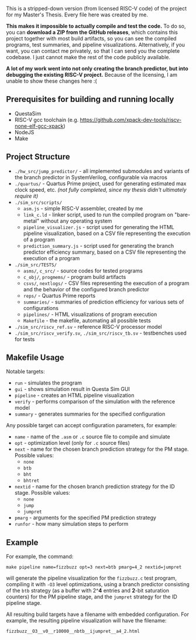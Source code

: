 This is a stripped-down version (from licensed RISC-V code) of the project for my Master's Thesis. Every file here was created by me.

**This makes it impossible to actually compile and test the code.** To do so, you can **download a ZIP from the GitHub releases**, which contains this project together with most build artifacts, so you can see the compiled programs, test summaries, and pipeline visualizations.
Alternatively, if you want, you can contact me privately, so that I can send you the complete codebase. I just cannot make the rest of the code publicly available.

**A lot of my work went into not only creating the branch predictor, but into debugging the existing RISC-V project.** Because of the licensing, I am unable to show these changes here :(

## Prerequisites for building and running locally
- QuestaSim
- RISC-V gcc toolchain (e.g. https://github.com/xpack-dev-tools/riscv-none-elf-gcc-xpack)
- NodeJS
- Make

## Project Structure

- `./hw_src/jump_predictor/` - all implemented submodules and variants of the branch predictor in SystemVerilog, configurable via macros
- `./quartus/` - Quartus Prime project, used for generating estimated max clock speed, etc. *(not fully completed, since my thesis didn't ultimately require it)*
- `./sim_src/scripts/`
  - `asm.js` - simple RISC-V assembler, created by me
  - `link_c.ld` - linker script, used to run the compiled program on "bare-metal" without any operating system
  - `pipeline_visualizer.js` - script used for generating the HTML pipeline visualization, based on a CSV file representing the execution of a program
  - `prediction_summary.js` - script used for generating the branch predictor efficiency summary, based on a CSV file representing the execution of a program
- `./sim_src/TESTS/`
  - `asms/`, `c_src/` - source codes for tested programs
  - `c_obj/`, `progmems/` - program build artifacts
  - `csvs/`, `nextlogs/` - CSV files representing the execution of a program and the behavior of the configured branch predictor
  - `reps/` - Quartus Prime reports
  - `summaries/` - summaries of prediction efficiency for various sets of configurations
  - `pipelines/` - HTML visualizations of program execution
  - `Makefile` - the makefile, automating all possible tests
- `./sim_src/riscv_ref.sv` - reference RISC-V processor model
- `./sim_src/riscv_verify.sv`, `./sim_src/riscv_tb.sv` - testbenches used for tests

## Makefile Usage

Notable targets:
- `run` - simulates the program
- `gui` - shows simulation result in Questa Sim GUI
- `pipeline` - creates an HTML pipeline visualization
- `verify` - performs comparison of the simulation with the reference model
- `summary` - generates summaries for the specified configuration

Any possible target can accept configuration parameters, for example:
- `name` - name of the `.asm` or `.c` source file to compile and simulate
- `opt` - optimization level (only for `.c` source files)
- `next` - name for the chosen branch prediction strategy for the PM stage. Possible values:
  - `none`
  - `btb`
  - `bht`
  - `bhtret`
- `nextid` - name for the chosen branch prediction strategy for the ID stage. Possible values:
  - `none`
  - `jump`
  - `jumpret`
- `pmarg` - arguments for the specified PM prediction strategy
- `runfor` - how many simulation steps to perform

## Example

For example, the command:
```
make pipeline name=fizzbuzz opt=3 next=btb pmarg=4_2 nextid=jumpret
```
will generate the pipeline visualization for the `fizzbuzz.c` test program, compiling it with `-O3` level optimizations, using a branch predictor consisting of the `btb` strategy (as a buffer with 2^**4** entries and **2**-bit saturation counters) for the PM pipeline stage, and the `jumpret` strategy for the ID pipeline stage.

All resulting build targets have a filename with embedded configuration. For example, the resulting pipeline visualization will have the filename:
```
fizzbuzz__O3__v0__r10000__nbtb__ijumpret__a4_2.html
```